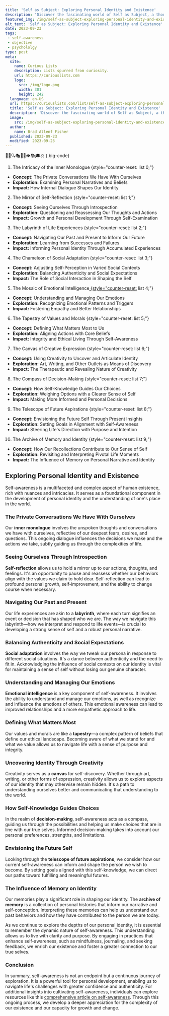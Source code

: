 ```yaml
---
title: 'Self as Subject: Exploring Personal Identity and Existence'
description: 'Discover the fascinating world of Self as Subject, a thought-provoking journey into personal identity and existence that leaves you curious for more.'
featured_img: /img/self-as-subject-exploring-personal-identity-and-existence.webp
alt_text: 'Self as Subject: Exploring Personal Identity and Existence'
date: 2023-09-23
tags:
 - self-awareness
 - objective
 - psychololgy
type: post
meta:
  site:
    name: Curious Lists
    description: Lists spurred from curiosity.
    url: https://curiouslists.com
    logo:
      src: /img/logo.png
      width: 301
      height: 242
  language: en-US
  url: https://curiouslists.com/list/self-as-subject-exploring-personal-identity-and-existence
  title: 'Self as Subject: Exploring Personal Identity and Existence'
  description: 'Discover the fascinating world of Self as Subject, a thought-provoking journey into personal identity and existence that leaves you curious for more.'
  image:
    src: /img/self-as-subject-exploring-personal-identity-and-existence.webp
  author:
    name: Brad Allenf Fisher
  published: 2023-09-23
  modified: 2023-09-23
---
```



🌱🧠🔍🎭🌟🎨👁️📚🎓⚖️ {.big-code}

1. The Intricacy of the Inner Monologue {style="counter-reset: list 0;"}
  - **Concept:** The Private Conversations We Have With Ourselves
  - **Exploration:** Examining Personal Narratives and Beliefs 
  - **Impact:** How Internal Dialogue Shapes Our Identity

2. The Mirror of Self-Reflection {style="counter-reset: list 1;"}
  - **Concept:** Seeing Ourselves Through Introspection
  - **Exploration:** Questioning and Reassessing Our Thoughts and Actions
  - **Impact:** Growth and Personal Development Through Self-Examination

3. The Labyrinth of Life Experiences {style="counter-reset: list 2;"}
  - **Concept:** Navigating Our Past and Present to Inform Our Future
  - **Exploration:** Learning from Successes and Failures
  - **Impact:** Informing Personal Identity Through Accumulated Experiences

4. The Chameleon of Social Adaptation {style="counter-reset: list 3;"}
  - **Concept:** Adjusting Self-Perception in Varied Social Contexts
  - **Exploration:** Balancing Authenticity and Social Expectations
  - **Impact:** The Role of Social Interaction in Shaping the Self

5. The Mosaic of Emotional Intelligence[  {style="counter-reset:](https://curiouslists.com/list/the-philosophical-dimensions-of-personal-subjectivity) list 4;"}
  - **Concept:** Understanding and Managing Our Emotions 
  - **Exploration:** Recognizing Emotional Patterns and Triggers
  - **Impact:** Fostering Empathy and Better Relationships 

6. The Tapestry of Values and Morals {style="counter-reset: list 5;"}
  - **Concept:** Defining What Matters Most to Us
  - **Exploration:** Aligning Actions with Core Beliefs 
  - **Impact:** Integrity and Ethical Living Through Self-Awareness

7. The Canvas of Creative Expression {style="counter-reset: list 6;"}
  - **Concept:** Using Creativity to Uncover and Articulate Identity 
  - **Exploration:** Art, Writing, and Other Outlets as Means of Discovery
  - **Impact:** The Therapeutic and Revealing Nature of Creativity

8. The Compass of Decision-Making {style="counter-reset: list 7;"}
  - **Concept:** How Self-Knowledge Guides Our Choices
  - **Exploration:** Weighing Options with a Clearer Sense of Self
  - **Impact:** Making More Informed and Personal Decisions

9. The Telescope of Future Aspirations {style="counter-reset: list 8;"}
  - **Concept:** Envisioning the Future Self Through Present Insights
  - **Exploration:** Setting Goals in Alignment with Self-Awareness
  - **Impact:** Steering Life's Direction with Purpose and Intention

10. The Archive of Memory and Identity {style="counter-reset: list 9;"}
  - **Concept:** How Our Recollections Contribute to Our Sense of Self
  - **Exploration:** Revisiting and Interpreting Pivotal Life Moments
  - **Impact:** The Influence of Memory on Personal Narrative and Identity

## Exploring Personal Identity and Existence

Self-awareness is a multifaceted and complex aspect of human existence, rich with nuances and intricacies. It serves as a foundational component in the development of personal identity and the understanding of one's place in the world.

### The Private Conversations We Have With Ourselves

Our **inner monologue** involves the unspoken thoughts and conversations we have with ourselves, reflective of our deepest fears, desires, and questions. This ongoing dialogue influences the decisions we make and the actions we take, subtly guiding us through the complexities of life.

### Seeing Ourselves Through Introspection

**Self-reflection** allows us to hold a mirror up to our actions, thoughts, and feelings. It's an opportunity to pause and reassess whether our behaviors align with the values we claim to hold dear. Self-reflection can lead to profound personal growth, self-improvement, and the ability to change course when necessary.

### Navigating Our Past and Present

Our life experiences are akin to a **labyrinth**, where each turn signifies an event or decision that has shaped who we are. The way we navigate this labyrinth—how we interpret and respond to life events—is crucial to developing a strong sense of self and a robust personal narrative.

### Balancing Authenticity and Social Expectations

**Social adaptation** involves the way we tweak our persona in response to different social situations. It's a dance between authenticity and the need to fit in. Acknowledging the influence of social contexts on our identity is vital for maintaining a sense of self without losing our genuine character.

### Understanding and Managing Our Emotions

**Emotional intelligence** is a key component of self-awareness. It involves the ability to understand and manage our emotions, as well as recognize and influence the emotions of others. This emotional awareness can lead to improved relationships and a more empathetic approach to life.

### Defining What Matters Most

Our values and morals are like a **tapestry**—a complex pattern of beliefs that define our ethical landscape. Becoming aware of what we stand for and what we value allows us to navigate life with a sense of purpose and integrity.

### Uncovering Identity Through Creativity

Creativity serves as a **canvas** for self-discovery. Whether through art, writing, or other forms of expression, creativity allows us to explore aspects of our identity that may otherwise remain hidden. It's a path to understanding ourselves better and communicating that understanding to the world.

### How Self-Knowledge Guides Choices

In the realm of **decision-making**, self-awareness acts as a compass, guiding us through the possibilities and helping us make choices that are in line with our true selves. Informed decision-making takes into account our personal preferences, strengths, and limitations.

### Envisioning the Future Self

Looking through the **telescope of future aspirations**, we consider how our current self-awareness can inform and shape the person we wish to become. By setting goals aligned with this self-knowledge, we can direct our paths toward fulfilling and meaningful futures.

### The Influence of Memory on Identity

Our memories play a significant role in shaping our identity. The **archive of memory** is a collection of personal histories that inform our narrative and self-conception. Interpreting these memories can help us understand our past behaviors and how they have contributed to the person we are today.

As we continue to explore the depths of our personal identity, it is essential to remember the dynamic nature of self-awareness. This understanding allows us to live with clarity and purpose. By engaging in practices that enhance self-awareness, such as mindfulness, journaling, and seeking feedback, we enrich our existence and foster a greater connection to our true selves.

### Conclusion

In summary, self-awareness is not an endpoint but a continuous journey of exploration. It is a powerful tool for personal development, enabling us to navigate life's challenges with greater confidence and authenticity. For additional insights into cultivating self-awareness, individuals can explore resources like this [comprehensive article on self-awareness](https://www.verywellmind.com/what-is-self-awareness-2795023). Through this ongoing process, we develop a deeper appreciation for the complexity of our existence and our capacity for growth and change.